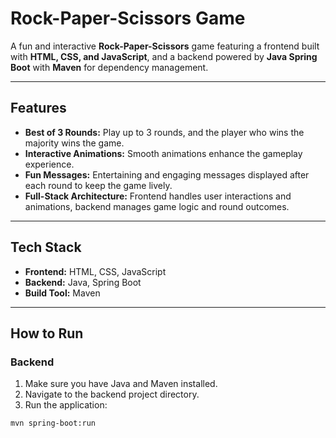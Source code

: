 # Rock-Paper-Scissors Game

A fun and interactive **Rock-Paper-Scissors** game featuring a frontend built with **HTML, CSS, and JavaScript**, and a backend powered by **Java Spring Boot** with **Maven** for dependency management.

---

## Features

- **Best of 3 Rounds:** Play up to 3 rounds, and the player who wins the majority wins the game.
- **Interactive Animations:** Smooth animations enhance the gameplay experience.
- **Fun Messages:** Entertaining and engaging messages displayed after each round to keep the game lively.
- **Full-Stack Architecture:** Frontend handles user interactions and animations, backend manages game logic and round outcomes.

---

## Tech Stack

- **Frontend:** HTML, CSS, JavaScript
- **Backend:** Java, Spring Boot
- **Build Tool:** Maven

---

## How to Run

### Backend

1. Make sure you have Java and Maven installed.
2. Navigate to the backend project directory.
3. Run the application:

```bash
mvn spring-boot:run
